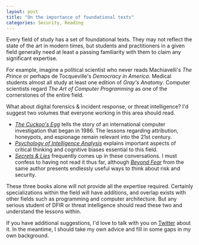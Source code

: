 ```yaml
---
layout: post
title: "On the importance of foundational texts"
categories: Security, Reading
---
```


Every field of study has a set of foundational texts. They may not reflect the state of the art in modern times, but students and practitioners in a given field generally need at least a passing familiarity with them to claim any significant expertise.

For example, imagine a political scientist who never reads Machiavelli's _The Prince_ or perhaps de Tocqueville's _Democracy in America_. Medical students almost all study at least one edition of _Gray's Anatomy_. Computer scientists regard _The Art of Computer Programming_ as one of the cornerstones of the entire field.

What about digital forensics & incident response, or threat intelligence? I'd suggest two volumes that everyone working in this area should read.

- [_The Cuckoo's Egg_](http://en.wikipedia.org/wiki/The_Cuckoo%27s_Egg) tells the story of an international computer investigation that began in 1986. The lessons regarding attribution, honeypots, and espionage remain relevant into the 21st century.
- [_Psychology of Intelligence Analysis_](https://www.cia.gov/library/center-for-the-study-of-intelligence/csi-publications/books-and-monographs/psychology-of-intelligence-analysis/) explains important aspects of critical thinking and cognitive biases essential to this field.
- [_Secrets & Lies_](https://www.schneier.com/book-sandl.html) frequently comes up in these conversations. I must confess to having not read it thus far, although [_Beyond Fear_](https://www.schneier.com/book-beyondfear.html) from the same author presents endlessly useful ways to think about risk and security. 

These three books alone will not provide all the expertise required. Certainly specializations within the field will have additions, and overlap exists with other fields such as programming and computer architecture. But any serious student of DFIR or threat intelligence should read these two and understand the lessons within.

If you have additional suggestions, I'd love to talk with you on [Twitter](https://twitter.com/kylemaxwell) about it. In the meantime, I should take my own advice and fill in some gaps in my own background.
